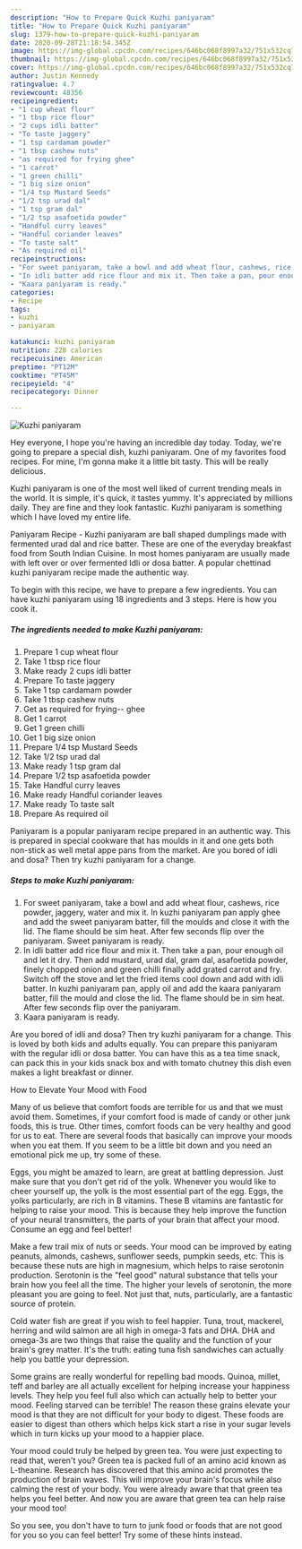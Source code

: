 ```yaml
---
description: "How to Prepare Quick Kuzhi paniyaram"
title: "How to Prepare Quick Kuzhi paniyaram"
slug: 1379-how-to-prepare-quick-kuzhi-paniyaram
date: 2020-09-28T21:18:54.345Z
image: https://img-global.cpcdn.com/recipes/646bc068f8997a32/751x532cq70/kuzhi-paniyaram-recipe-main-photo.jpg
thumbnail: https://img-global.cpcdn.com/recipes/646bc068f8997a32/751x532cq70/kuzhi-paniyaram-recipe-main-photo.jpg
cover: https://img-global.cpcdn.com/recipes/646bc068f8997a32/751x532cq70/kuzhi-paniyaram-recipe-main-photo.jpg
author: Justin Kennedy
ratingvalue: 4.7
reviewcount: 48356
recipeingredient:
- "1 cup wheat flour"
- "1 tbsp rice flour"
- "2 cups idli batter"
- "To taste jaggery"
- "1 tsp cardamam powder"
- "1 tbsp cashew nuts"
- "as required for frying ghee"
- "1 carrot"
- "1 green chilli"
- "1 big size onion"
- "1/4 tsp Mustard Seeds"
- "1/2 tsp urad dal"
- "1 tsp gram dal"
- "1/2 tsp asafoetida powder"
- "Handful curry leaves"
- "Handful coriander leaves"
- "To taste salt"
- "As required oil"
recipeinstructions:
- "For sweet paniyaram, take a bowl and add wheat flour, cashews, rice powder, jaggery, water and mix it. In kuzhi paniyaram pan apply ghee and add the sweet paniyaram batter, fill the moulds and close it with the lid. The flame should be sim heat. After few seconds flip over the paniyaram. Sweet paniyaram is ready."
- "In idli batter add rice flour and mix it. Then take a pan, pour enough oil and let it dry. Then add mustard, urad dal, gram dal, asafoetida powder, finely chopped onion and green chilli finally add grated carrot and fry. Switch off the stove and let the fried items cool down and add with idli batter. In kuzhi paniyaram pan, apply oil and add the kaara paniyaram batter, fill the mould and close the lid. The flame should be in sim heat. After few seconds flip over the paniyaram."
- "Kaara paniyaram is ready."
categories:
- Recipe
tags:
- kuzhi
- paniyaram

katakunci: kuzhi paniyaram 
nutrition: 228 calories
recipecuisine: American
preptime: "PT12M"
cooktime: "PT45M"
recipeyield: "4"
recipecategory: Dinner

---
```



![Kuzhi paniyaram](https://img-global.cpcdn.com/recipes/646bc068f8997a32/751x532cq70/kuzhi-paniyaram-recipe-main-photo.jpg)

Hey everyone, I hope you're having an incredible day today. Today, we're going to prepare a special dish, kuzhi paniyaram. One of my favorites food recipes. For mine, I'm gonna make it a little bit tasty. This will be really delicious.

Kuzhi paniyaram is one of the most well liked of current trending meals in the world. It is simple, it's quick, it tastes yummy. It's appreciated by millions daily. They are fine and they look fantastic. Kuzhi paniyaram is something which I have loved my entire life.

Paniyaram Recipe - Kuzhi paniyaram are ball shaped dumplings made with fermented urad dal and rice batter. These are one of the everyday breakfast food from South Indian Cuisine. In most homes paniyaram are usually made with left over or over fermented Idli or dosa batter. A popular chettinad kuzhi paniyaram recipe made the authentic way.


To begin with this recipe, we have to prepare a few ingredients. You can have kuzhi paniyaram using 18 ingredients and 3 steps. Here is how you cook it.

<!--inarticleads1-->

##### The ingredients needed to make Kuzhi paniyaram:

1. Prepare 1 cup wheat flour
1. Take 1 tbsp rice flour
1. Make ready 2 cups idli batter
1. Prepare To taste jaggery
1. Take 1 tsp cardamam powder
1. Take 1 tbsp cashew nuts
1. Get as required for frying-- ghee
1. Get 1 carrot
1. Get 1 green chilli
1. Get 1 big size onion
1. Prepare 1/4 tsp Mustard Seeds
1. Take 1/2 tsp urad dal
1. Make ready 1 tsp gram dal
1. Prepare 1/2 tsp asafoetida powder
1. Take Handful curry leaves
1. Make ready Handful coriander leaves
1. Make ready To taste salt
1. Prepare As required oil


Paniyaram is a popular paniyaram recipe prepared in an authentic way. This is prepared in special cookware that has moulds in it and one gets both non-stick as well metal appe pans from the market. Are you bored of idli and dosa? Then try kuzhi paniyaram for a change. 

<!--inarticleads2-->

##### Steps to make Kuzhi paniyaram:

1. For sweet paniyaram, take a bowl and add wheat flour, cashews, rice powder, jaggery, water and mix it. In kuzhi paniyaram pan apply ghee and add the sweet paniyaram batter, fill the moulds and close it with the lid. The flame should be sim heat. After few seconds flip over the paniyaram. Sweet paniyaram is ready.
1. In idli batter add rice flour and mix it. Then take a pan, pour enough oil and let it dry. Then add mustard, urad dal, gram dal, asafoetida powder, finely chopped onion and green chilli finally add grated carrot and fry. Switch off the stove and let the fried items cool down and add with idli batter. In kuzhi paniyaram pan, apply oil and add the kaara paniyaram batter, fill the mould and close the lid. The flame should be in sim heat. After few seconds flip over the paniyaram.
1. Kaara paniyaram is ready.


Are you bored of idli and dosa? Then try kuzhi paniyaram for a change. This is loved by both kids and adults equally. You can prepare this paniyaram with the regular idli or dosa batter. You can have this as a tea time snack, can pack this in your kids snack box and with tomato chutney this dish even makes a light breakfast or dinner. 

How to Elevate Your Mood with Food


Many of us believe that comfort foods are terrible for us and that we must avoid them. Sometimes, if your comfort food is made of candy or other junk foods, this is true. Other times, comfort foods can be very healthy and good for us to eat. There are several foods that basically can improve your moods when you eat them. If you seem to be a little bit down and you need an emotional pick me up, try some of these.

Eggs, you might be amazed to learn, are great at battling depression. Just make sure that you don't get rid of the yolk. Whenever you would like to cheer yourself up, the yolk is the most essential part of the egg. Eggs, the yolks particularly, are rich in B vitamins. These B vitamins are fantastic for helping to raise your mood. This is because they help improve the function of your neural transmitters, the parts of your brain that affect your mood. Consume an egg and feel better!

Make a few trail mix of nuts or seeds. Your mood can be improved by eating peanuts, almonds, cashews, sunflower seeds, pumpkin seeds, etc. This is because these nuts are high in magnesium, which helps to raise serotonin production. Serotonin is the "feel good" natural substance that tells your brain how you feel all the time. The higher your levels of serotonin, the more pleasant you are going to feel. Not just that, nuts, particularly, are a fantastic source of protein.

Cold water fish are great if you wish to feel happier. Tuna, trout, mackerel, herring and wild salmon are all high in omega-3 fats and DHA. DHA and omega-3s are two things that raise the quality and the function of your brain's grey matter. It's the truth: eating tuna fish sandwiches can actually help you battle your depression. 

Some grains are really wonderful for repelling bad moods. Quinoa, millet, teff and barley are all actually excellent for helping increase your happiness levels. They help you feel full also which can actually help to better your mood. Feeling starved can be terrible! The reason these grains elevate your mood is that they are not difficult for your body to digest. These foods are easier to digest than others which helps kick start a rise in your sugar levels which in turn kicks up your mood to a happier place.

Your mood could truly be helped by green tea. You were just expecting to read that, weren't you? Green tea is packed full of an amino acid known as L-theanine. Research has discovered that this amino acid promotes the production of brain waves. This will improve your brain's focus while also calming the rest of your body. You were already aware that that green tea helps you feel better. And now you are aware that green tea can help raise your mood too!

So you see, you don't have to turn to junk food or foods that are not good for you so you can feel better! Try  some  of  these  hints  instead.

